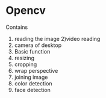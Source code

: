 # Opencv
Contains 
1) reading the image
2)video reading
3) camera of desktop
4) Basic function
5) resizing
6) cropping
7) wrap perspective
8) joining image
9) color detection
10) face detection
